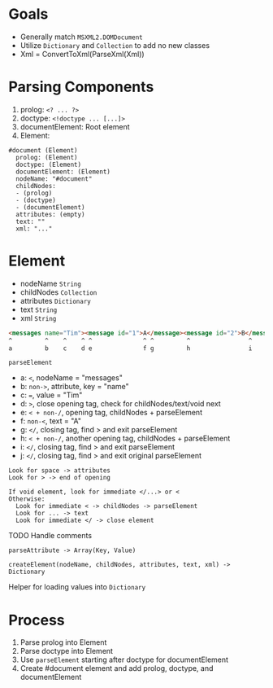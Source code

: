 # Goals

- Generally match `MSXML2.DOMDocument`
- Utilize `Dictionary` and `Collection` to add no new classes
- Xml = ConvertToXml(ParseXml(Xml))

# Parsing Components

1. prolog: `<? ... ?>`
2. doctype: `<!doctype ... [...]>`
3. documentElement: Root element
4. Element: 

```
#document (Element)
  prolog: (Element)
  doctype: (Element)
  documentElement: (Element)
  nodeName: "#document"
  childNodes:
  - (prolog)
  - (doctype)
  - (documentElement)
  attributes: (empty)
  text: ""
  xml: "..."
```

# Element

- nodeName `String`
- childNodes `Collection`
- attributes `Dictionary`
- text `String`
- xml `String`

```html
<messages name="Tim"><message id="1">A</message><message id="2">B</message></messages>
^         ^    ^    ^ ^              ^ ^         ^                ^         ^
a         b    c    d e              f g         h                i         j
```

`parseElement`

- a: `<`, nodeName = "messages"
- b: `non->`, attribute, key = "name"
- c: `=`, value = "Tim"
- d: `>`, close opening tag, check for childNodes/text/void next
- e: `< + non-/`, opening tag, childNodes + parseElement
- f: `non-<`, text = "A"
- g: `</`, closing tag, find > and exit parseElement
- h: `< + non-/`, another opening tag, childNodes + parseElement
- i: `</`, closing tag, find > and exit parseElement
- j: `</`, closing tag, find > and exit original parseElement

```
Look for space -> attributes
Look for > -> end of opening

If void element, look for immediate </...> or <
Otherwise:
  Look for immediate < -> childNodes -> parseElement
  Look for ... -> text
  Look for immediate </ -> close element
```

TODO Handle comments

`parseAttribute -> Array(Key, Value)`

`createElement(nodeName, childNodes, attributes, text, xml) -> Dictionary`

Helper for loading values into `Dictionary`

# Process

1. Parse prolog into Element
2. Parse doctype into Element
3. Use `parseElement` starting after doctype for documentElement
4. Create #document element and add prolog, doctype, and documentElement
